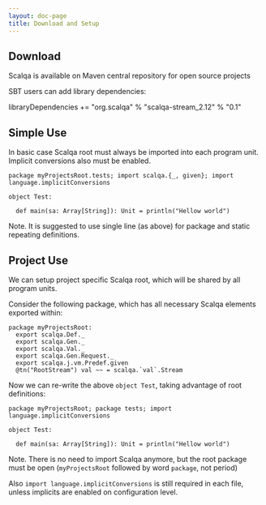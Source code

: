 ```yaml
---
layout: doc-page
title: Download and Setup
---
```


## Download


Scalqa is available on Maven central repository for open source projects

SBT users can add library dependencies:

libraryDependencies += "org.scalqa" % "scalqa-stream_2.12" % "0.1"


## Simple Use

In basic case Scalqa root must always be imported into each program unit. 
Implicit conversions also must be enabled. 

```
package myProjectsRoot.tests; import scalqa.{_, given}; import language.implicitConversions
 
object Test:

  def main(sa: Array[String]): Unit = println("Hellow world")

```
Note. It is suggested to use single line (as above) for package and static repeating definitions.

## Project Use

We can setup project specific Scalqa root, which will be shared by all program units.

Consider the following package, which has all necessary Scalqa elements exported within:
```
package myProjectsRoot:
  export scalqa.Def._
  export scalqa.Gen._
  export scalqa.Val._
  export scalqa.Gen.Request._
  export scalqa.j.vm.Predef.given
  @tn("RootStream") val ~~ = scalqa.`val`.Stream
```      

Now we can re-write the above `object Test`, taking advantage of root definitions:
```
package myProjectsRoot; package tests; import language.implicitConversions
 
object Test:

  def main(sa: Array[String]): Unit = println("Hellow world")
```
Note. There is no need to import Scalqa anymore, but the root package must be open (`myProjectsRoot` followed by word `package`, not period)

Also `import language.implicitConversions` is still required in each file, unless implicits are enabled on configuration level.
